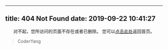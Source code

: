 
---
title: 404 Not Found
date: 2019-09-22 10:41:27
---

<center>
对不起，您所访问的页面不存在或者已删除。
您可以<a href="https://boyyongxin.github.io/>">点击此处</a>返回首页。
</center>

<blockquote class="blockquote-center">
   CoderYang
</blockquote>